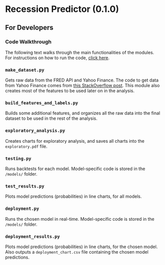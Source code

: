 # Recession Predictor (0.1.0)
## For Developers
### Code Walkthrough
The following text walks through the main functionalities of the modules.
\
For instructions on how to run the code, [click here](https://github.com/tzhangwps/Recession-Predictor/blob/master/README.md).

### `make_dataset.py`
Gets raw data from the FRED API and Yahoo Finance. The code to get data from Yahoo Finance comes from [this StackOverflow post](https://stackoverflow.com/questions/44225771/scraping-historical-data-from-yahoo-finance-with-python). This module also creates most of the features to be used later on in the analysis.

### `build_features_and_labels.py`
Builds some additional features, and organizes all the raw data into the final dataset to be used in the rest of the analysis.

### `exploratory_analysis.py`
Creates charts for exploratory analysis, and saves all charts into the `exploratory.pdf` file.

### `testing.py`
Runs backtests for each model. Model-specific code is stored in the `/models/` folder.

### `test_results.py`
Plots model predictions (probabilities) in line charts, for all models.

### `deployment.py`
Runs the chosen model in real-time. Model-specific code is stored in the `/models/` folder.

### `deployment_results.py`
Plots model predictions (probabilities) in line charts, for the chosen model. Also outputs a `deployment_chart.csv` file containing the chosen model predictions.
